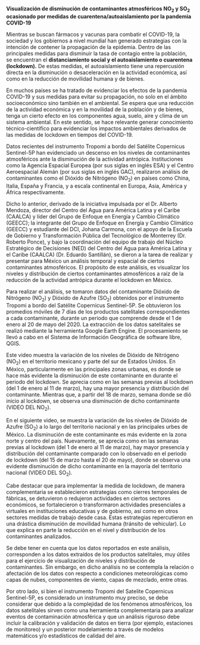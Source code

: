 **Visualización de disminución de contaminantes atmosféricos
NO<sub>2</sub> y SO<sub>2</sub> ocasionado por medidas de
cuarentena/autoaislamiento por la pandemia COVID-19**

Mientras se buscan fármacos y vacunas para combatir el COVID-19, la
sociedad y los gobiernos a nivel mundial han generado estrategias con la
intención de contener la propagación de la epidemia. Dentro de las
principales medidas para disminuir la tasa de contagio entre la
población, se encuentran el **distanciamiento social y el
autoaislamiento o cuarentena (lockdown).** De estas medidas, el
autoaislamiento tiene una repercusión directa en la disminución o
desaceleración en la actividad económica, así como en la reducción de
movilidad humana y de bienes.

En muchos países se ha tratado de evidenciar los efectos de la pandemia
COVID-19 y sus medidas para evitar su propagación, no solo en el ámbito
socioeconómico sino también en el ambiental. Se espera que una reducción
de la actividad económica y en la movilidad de la población y de bienes,
tenga un cierto efecto en los componentes agua, suelo, aire y clima de
un sistema ambiental. En este sentido, se hace relevante generar
conocimiento técnico-científico para evidenciar los impactos ambientales
derivados de las medidas de lockdown en tiempos del COVID-19.

Datos recientes del instrumento Tropomi a bordo del Satélite Copernicus
Sentinel-5P han evidenciado un descenso en los niveles de contaminantes
atmosféricos ante la disminución de la actividad antrópica.
Instituciones como la Agencia Espacial Europea (por sus siglas en inglés
ESA) y el Centro Aeroespacial Alemán (por sus siglas en inglés GAC),
realizaron análisis de contaminantes como el Dióxido de Nitrógeno
(NO<sub>2</sub>) en países como China, Italia, España y Francia, y a
escala continental en Europa, Asia, América y África respectivamente.

Dicho lo anterior, derivado de la iniciativa impulsada por el Dr.
Alberto Mendoza, director del Centro del Agua para América Latina y el
Caribe (CAALCA) y líder del Grupo de Enfoque en Energía y Cambio
Climático (GEECC); la integrante del Grupo de Enfoque en Energía y
Cambio Climático (GEECC) y estudiante del DCI, Johana Carmona, con el
apoyo de la Escuela de Gobierno y Transformación Pública del Tecnológico
de Monterrey (Dr. Roberto Ponce), y bajo la coordinación del equipo de
trabajo del Núcleo Estratégico de Decisiones (NED) del Centro del Agua
para América Latina y el Caribe (CAALCA) (Dr. Eduardo Santillán), se
dieron a la tarea de realizar y presentar para México un análisis
temporal y espacial de ciertos contaminantes atmosféricos. El propósito
de este análisis, es visualizar los niveles y distribución de ciertos
contaminantes atmosféricos a raíz de la reducción de la actividad
antrópica durante el lockdown en México.

Para realizar el análisis, se tomaron datos del contaminante Dióxido de
Nitrógeno (NO<sub>2</sub>) y Dióxido de Azufre (SO<sub>2</sub>)
obtenidos por el instrumento Tropomi a bordo del Satélite Copernicus
Sentinel-5P. Se obtuvieron los promedios móviles de 7 días de los
productos satelitales correspondientes a cada contaminante, durante un
periodo que comprende desde el 1 de enero al 20 de mayo del 2020. La
extracción de los datos satelitales se realizó mediante la herramienta
Google Earth Engine. El procesamiento se llevó a cabo en el Sistema de
Información Geográfica de software libre, QGIS.

Este video muestra la variación de los niveles de Dióxido de Nitrógeno
(NO<sub>2</sub>) en el territorio mexicano y parte del sur de Estados
Unidos. En México, particularmente en las principales zonas urbanas, es
donde se hace más evidente la disminución de este contaminante en
durante el periodo del lockdown. Se aprecia como en las semanas previas
al lockdown (del 1 de enero al 11 de marzo), hay una mayor presencia y
distribución del contaminante. Mientras que, a partir del 18 de marzo,
semana donde se dió inicio al lockdown, se observa una disminución de
dicho contaminante (VIDEO DEL NO<sub>2</sub>).

En el siguiente video, se muestra la variación de los niveles de Dióxido
de Azufre (SO<sub>2</sub>) a lo largo del territorio nacional y en las
principales urbes de México. La disminución de este contaminante es más
evidente en la zona norte y centro del país. Nuevamente, se aprecia como
en las semanas previas al lockdown (del 1 de enero al 11 de marzo), hay
mayor presencia y distribución del contaminante comparado con lo
observado en el periodo de lockdown (del 15 de marzo hasta el 20 de
mayo), donde se observa una evidente disminución de dicho contaminante
en la mayoría del territorio nacional (VIDEO DEL SO<sub>2</sub>).

Cabe destacar que para implementar la medida de lockdown, de manera
complementaria se establecieron estrategias como cierres temporales de
fábricas, se detuvieron o redujeron actividades en ciertos sectores
económicos, se fortalecieron o transformaron actividades presenciales a
virtuales en instituciones educativas y de gobierno, así como en otros
sectores medidas de trabajo desde casa. Estas estrategias repercutieron
en una drástica disminución de movilidad humana (tránsito de vehicular).
Lo que explica en parte la reducción en el nivel y distribución de los
contaminantes analizados.

Se debe tener en cuenta que los datos reportados en este análisis,
corresponden a los datos extraídos de los productos satelitales, muy
útiles para el ejercicio de visualización de niveles y distribución de
contaminantes. Sin embargo, en dicho análisis no se contempla la
relación o afectación de los datos con respecto a condiciones
meteorológicas como capas de nubes, componentes de viento, capas de
mezclado, entre otras.

Por otro lado, si bien el instrumento Tropomi del Satelite Copernicus
Sentinel-5P, es considerado un instrumento muy preciso, se debe
considerar que debido a la complejidad de los fenómenos atmosféricos,
los datos satelitales sirven como una herramienta complementaria para
analizar eventos de contaminación atmosférica y que un análisis riguroso
debe incluir la calibración y validación de datos en tierra (por
ejemplo, estaciones de monitoreo) y un posterior modelamiento a través
de modelos matemáticos y/o estadísticos de calidad del aire.
